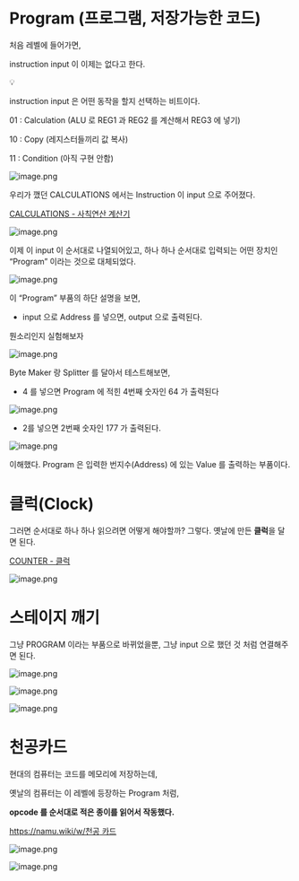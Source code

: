 # Program (프로그램, 저장가능한 코드)

처음 레벨에 들어가면,

instruction input 이 이제는 없다고 한다.


💡

instruction input 은 어떤 동작을 할지 선택하는 비트이다.

01 : Calculation (ALU 로 REG1 과 REG2 를 계산해서 REG3 에 넣기)

10 : Copy (레지스터들끼리 값 복사)

11 : Condition (아직 구현 안함)



![image.png](Program%20(%E1%84%91%E1%85%B3%E1%84%85%E1%85%A9%E1%84%80%E1%85%B3%E1%84%85%E1%85%A2%E1%86%B7,%20%E1%84%8C%E1%85%A5%E1%84%8C%E1%85%A1%E1%86%BC%E1%84%80%E1%85%A1%E1%84%82%E1%85%B3%E1%86%BC%E1%84%92%E1%85%A1%E1%86%AB%20%E1%84%8F%E1%85%A9%E1%84%83%E1%85%B3)%201bc80ae0869c8157ae63c3dda2cf6dfe/image.png)

우리가 깼던 CALCULATIONS 에서는 Instruction 이 input 으로 주어졌다.

[CALCULATIONS - 사칙연산 계산기](CALCULATIONS%20-%20%E1%84%89%E1%85%A1%E1%84%8E%E1%85%B5%E1%86%A8%E1%84%8B%E1%85%A7%E1%86%AB%E1%84%89%E1%85%A1%E1%86%AB%20%E1%84%80%E1%85%A8%E1%84%89%E1%85%A1%E1%86%AB%E1%84%80%E1%85%B5%201bc80ae0869c8127b875f80d9b6f0fdb.md) 

![image.png](Program%20(%E1%84%91%E1%85%B3%E1%84%85%E1%85%A9%E1%84%80%E1%85%B3%E1%84%85%E1%85%A2%E1%86%B7,%20%E1%84%8C%E1%85%A5%E1%84%8C%E1%85%A1%E1%86%BC%E1%84%80%E1%85%A1%E1%84%82%E1%85%B3%E1%86%BC%E1%84%92%E1%85%A1%E1%86%AB%20%E1%84%8F%E1%85%A9%E1%84%83%E1%85%B3)%201bc80ae0869c8157ae63c3dda2cf6dfe/image%201.png)

이제 이 input 이 순서대로 나열되어있고, 하나 하나 순서대로 입력되는 어떤 장치인 “Program” 이라는 것으로 대체되었다.

![image.png](Program%20(%E1%84%91%E1%85%B3%E1%84%85%E1%85%A9%E1%84%80%E1%85%B3%E1%84%85%E1%85%A2%E1%86%B7,%20%E1%84%8C%E1%85%A5%E1%84%8C%E1%85%A1%E1%86%BC%E1%84%80%E1%85%A1%E1%84%82%E1%85%B3%E1%86%BC%E1%84%92%E1%85%A1%E1%86%AB%20%E1%84%8F%E1%85%A9%E1%84%83%E1%85%B3)%201bc80ae0869c8157ae63c3dda2cf6dfe/image%202.png)

이 “Program” 부품의 하단 설명을 보면,

- input 으로 Address 를 넣으면, output 으로 출력된다.

뭔소리인지 실험해보자

![image.png](Program%20(%E1%84%91%E1%85%B3%E1%84%85%E1%85%A9%E1%84%80%E1%85%B3%E1%84%85%E1%85%A2%E1%86%B7,%20%E1%84%8C%E1%85%A5%E1%84%8C%E1%85%A1%E1%86%BC%E1%84%80%E1%85%A1%E1%84%82%E1%85%B3%E1%86%BC%E1%84%92%E1%85%A1%E1%86%AB%20%E1%84%8F%E1%85%A9%E1%84%83%E1%85%B3)%201bc80ae0869c8157ae63c3dda2cf6dfe/image%203.png)

Byte Maker 랑 Splitter 를 달아서 테스트해보면,

- 4 를 넣으면 Program 에 적힌 4번째 숫자인 64 가 출력된다

![image.png](Program%20(%E1%84%91%E1%85%B3%E1%84%85%E1%85%A9%E1%84%80%E1%85%B3%E1%84%85%E1%85%A2%E1%86%B7,%20%E1%84%8C%E1%85%A5%E1%84%8C%E1%85%A1%E1%86%BC%E1%84%80%E1%85%A1%E1%84%82%E1%85%B3%E1%86%BC%E1%84%92%E1%85%A1%E1%86%AB%20%E1%84%8F%E1%85%A9%E1%84%83%E1%85%B3)%201bc80ae0869c8157ae63c3dda2cf6dfe/image%204.png)

- 2를 넣으면 2번째 숫자인 177 가 출력된다.

![image.png](Program%20(%E1%84%91%E1%85%B3%E1%84%85%E1%85%A9%E1%84%80%E1%85%B3%E1%84%85%E1%85%A2%E1%86%B7,%20%E1%84%8C%E1%85%A5%E1%84%8C%E1%85%A1%E1%86%BC%E1%84%80%E1%85%A1%E1%84%82%E1%85%B3%E1%86%BC%E1%84%92%E1%85%A1%E1%86%AB%20%E1%84%8F%E1%85%A9%E1%84%83%E1%85%B3)%201bc80ae0869c8157ae63c3dda2cf6dfe/image%205.png)

이해했다. Program 은 입력한 번지수(Address) 에 있는 Value 를 출력하는 부품이다.

# 클럭(Clock)

그러면 순서대로 하나 하나 읽으려면 어떻게 해야할까?
그렇다. 옛날에 만든 **클럭**을 달면 된다.

[COUNTER - 클럭](COUNTER%20-%20%E1%84%8F%E1%85%B3%E1%86%AF%E1%84%85%E1%85%A5%E1%86%A8%201bc80ae0869c8100a90ac9d08d5e1021.md) 

![image.png](Program%20(%E1%84%91%E1%85%B3%E1%84%85%E1%85%A9%E1%84%80%E1%85%B3%E1%84%85%E1%85%A2%E1%86%B7,%20%E1%84%8C%E1%85%A5%E1%84%8C%E1%85%A1%E1%86%BC%E1%84%80%E1%85%A1%E1%84%82%E1%85%B3%E1%86%BC%E1%84%92%E1%85%A1%E1%86%AB%20%E1%84%8F%E1%85%A9%E1%84%83%E1%85%B3)%201bc80ae0869c8157ae63c3dda2cf6dfe/image%206.png)

# 스테이지 깨기

그냥 PROGRAM 이라는 부품으로 바뀌었을뿐, 그냥 input 으로 했던 것 처럼 연결해주면 된다.

![image.png](Program%20(%E1%84%91%E1%85%B3%E1%84%85%E1%85%A9%E1%84%80%E1%85%B3%E1%84%85%E1%85%A2%E1%86%B7,%20%E1%84%8C%E1%85%A5%E1%84%8C%E1%85%A1%E1%86%BC%E1%84%80%E1%85%A1%E1%84%82%E1%85%B3%E1%86%BC%E1%84%92%E1%85%A1%E1%86%AB%20%E1%84%8F%E1%85%A9%E1%84%83%E1%85%B3)%201bc80ae0869c8157ae63c3dda2cf6dfe/image%207.png)

![image.png](Program%20(%E1%84%91%E1%85%B3%E1%84%85%E1%85%A9%E1%84%80%E1%85%B3%E1%84%85%E1%85%A2%E1%86%B7,%20%E1%84%8C%E1%85%A5%E1%84%8C%E1%85%A1%E1%86%BC%E1%84%80%E1%85%A1%E1%84%82%E1%85%B3%E1%86%BC%E1%84%92%E1%85%A1%E1%86%AB%20%E1%84%8F%E1%85%A9%E1%84%83%E1%85%B3)%201bc80ae0869c8157ae63c3dda2cf6dfe/image%208.png)

![image.png](Program%20(%E1%84%91%E1%85%B3%E1%84%85%E1%85%A9%E1%84%80%E1%85%B3%E1%84%85%E1%85%A2%E1%86%B7,%20%E1%84%8C%E1%85%A5%E1%84%8C%E1%85%A1%E1%86%BC%E1%84%80%E1%85%A1%E1%84%82%E1%85%B3%E1%86%BC%E1%84%92%E1%85%A1%E1%86%AB%20%E1%84%8F%E1%85%A9%E1%84%83%E1%85%B3)%201bc80ae0869c8157ae63c3dda2cf6dfe/image%209.png)

# 천공카드

현대의 컴퓨터는 코드를 메모리에 저장하는데,

옛날의 컴퓨터는 이 레벨에 등장하는 Program 처럼, 

**opcode 를 순서대로 적은 종이를 읽어서 작동했다.**

[https://namu.wiki/w/천공 카드](https://namu.wiki/w/%EC%B2%9C%EA%B3%B5%20%EC%B9%B4%EB%93%9C)

![image.png](Program%20(%E1%84%91%E1%85%B3%E1%84%85%E1%85%A9%E1%84%80%E1%85%B3%E1%84%85%E1%85%A2%E1%86%B7,%20%E1%84%8C%E1%85%A5%E1%84%8C%E1%85%A1%E1%86%BC%E1%84%80%E1%85%A1%E1%84%82%E1%85%B3%E1%86%BC%E1%84%92%E1%85%A1%E1%86%AB%20%E1%84%8F%E1%85%A9%E1%84%83%E1%85%B3)%201bc80ae0869c8157ae63c3dda2cf6dfe/image%2010.png)

![image.png](Program%20(%E1%84%91%E1%85%B3%E1%84%85%E1%85%A9%E1%84%80%E1%85%B3%E1%84%85%E1%85%A2%E1%86%B7,%20%E1%84%8C%E1%85%A5%E1%84%8C%E1%85%A1%E1%86%BC%E1%84%80%E1%85%A1%E1%84%82%E1%85%B3%E1%86%BC%E1%84%92%E1%85%A1%E1%86%AB%20%E1%84%8F%E1%85%A9%E1%84%83%E1%85%B3)%201bc80ae0869c8157ae63c3dda2cf6dfe/image%2011.png)